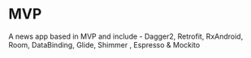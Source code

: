 # MVP
A news app based in MVP and include - Dagger2, Retrofit, RxAndroid, Room, DataBinding, Glide, Shimmer , Espresso &amp; Mockito
